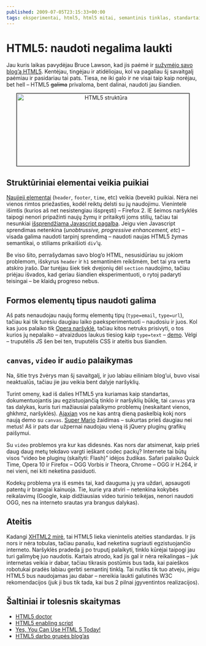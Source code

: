 ```yaml
---
published: 2009-07-05T23:15:33+00:00
tags: eksperimentai, html5, html5 mitai, semantinis tinklas, standartai, tinklo kūrimas
---
```


# HTML5: naudoti negalima laukti

<p>Jau kuris laikas pavydėjau Bruce Lawson, kad jis paėmė ir <a href="http://www.brucelawson.co.uk/2009/redesigning-with-html-5-wai-aria/">sužymėjo savo blog’ą HTML5</a>. Kentėjau, tingėjau ir atidėliojau, kol va pagaliau šį savaitgalį paėmiau ir pasidariau tai pats. Tiesa, ne iki galo ir ne visai taip kaip norėjau, bet hell – HTML5 <del>galima</del> privaloma, bent dalinai, naudoti jau šiandien.</p>
<p style="text-align:center;"><img src="https://www.dominykas.lt/uploads/2009/07/html5.png" alt="HTML5 struktūra" title="HTML5 struktūra" width="450" height="189" class="aligncenter size-full wp-image-103" style="border: 1px solid #000;"></p>
<p><span id="more-96"></span></p>
<h2>Struktūriniai elementai veikia puikiai</h2>
<p><a href="http://www.w3.org/TR/html5-diff/">Naujieji elementai</a> (<code>header</code>, <code>footer</code>, <code>time</code>, etc) veikia (beveik) puikiai. Nėra nei vienos rimtos priežasties, kodėl reiktų delsti su jų naudojimu. Vienintelė išimtis (kurios aš net nesistengiau išspręsti) – Firefox 2. IE šeimos naršyklės taipogi nenori pripažinti naujų žymų ir pritaikyti joms stilių, tačiau tai nesunkiai <a href="http://html5doctor.com/how-to-get-html5-working-in-ie-and-firefox-2/">išsprendžiama Javascript pagalba</a>. Jeigu vien Javascript sprendimas netenkina (<i>unobtrussive, progressive enhancement, etc</i>) – visada galima naudoti tarpinį sprendimą – naudoti naujas HTML5 žymas semantikai, o stiliams prikaišioti <code>div</code>‘ų.</p>
<p>Be viso šito, perrašydamas savo blog’o HTML, nesusidūriau su jokiom problemom, išskyrus <code>header</code> ir <code>h1</code> semantinėm reikšmėm, bet tai yra verta atskiro įrašo. Dar turėjau šiek tiek dvejonių dėl <code>section</code> naudojimo, tačiau priėjau išvados, kad geriau šiandien eksperimentuoti, o rytoj padaryti teisingai – be klaidų progreso nebus.</p>
<h2>Formos elementų tipus naudoti galima</h2>
<p>Aš pats nenaudojau naujų formų elementų tipų (<code>type=email</code>, <code>type=url</code>), tačiau kai tik turėsiu daugiau laiko paeksperimentuoti – naudosiu ir juos. Kol kas juos palaiko tik <a href="http://www.opera.com/">Opera naršyklė</a>, tačiau kitos netruks prisivyti, o tos kurios jų nepalaiko – atvaizduos laukus tiesiog kaip <code>type=text</code> – <a href="http://people.opera.com/brucel/demo/html5-forms-demo.html">demo</a>. Vėlgi – truputėlis JS šen bei ten, truputėlis CSS ir ateitis bus šiandien.</p>
<h2><code>canvas</code>, <code>video</code> ir <code>audio</code> palaikymas</h2>
<p>Na, šitie trys žvėrys man šį savaitgalį, ir juo labiau eiliniam blog’ui, buvo visai neaktualūs, tačiau jie jau veikia bent dalyje naršyklių.</p>
<p>Turint omeny, kad iš dalies HTML5 yra kuriamas kaip standartas, dokumentuojantis jau egzistuojančią tinklo ir naršyklių būklę, tai <code>canvas</code> yra tas dalykas, kuris turi mažiausiai palaikymo problemų (neskaitant vienos, ghkhmz, naršyklės). <a href="http://ajaxian.com/">Ajaxian</a> vos ne kas antrą dieną paskelbią kokį nors naują demo su <code>canvas</code>. <a href="http://www.nihilogic.dk/labs/mario/mario_small_music.htm">Super Mario</a> žaidimas – sukurtas prieš daugiau nei metus! Aš ir pats dar užpernai naudojau vieną iš jQuery pluginų grafikų paišymui.</p>
<p>Su <code>video</code> problemos yra kur kas didesnės. Kas nors dar atsimenat, kaip prieš daug daug metų tekdavo vargti ieškant codec packų? Internete tai būtų visos “video be pluginų (skaityti: Flash)” idėjos žudikas. Safari palaiko Quick Time, Opera 10 ir Firefox – OGG Vorbis ir Theora, Chrome – OGG ir H.264, ir nei vieni, nei kiti neketina pasiduoti.</p>
<p>Kodekų problema yra iš esmės tai, kad dauguma jų yra uždari, apsaugoti patentų ir brangiai kainuoja. Tie, kurie yra atviri – netenkina kokybės reikalavimų (Google, kaip didžiausias video turinio teikėjas, nenori naudoti OGG, nes na interneto srautas yra brangus dalykas).</p>
<h2>Ateitis</h2>
<p>Kadangi <a href="http://www.w3.org/News/2009#item119">XHTML2 mirė</a>, tai HTML5 lieka vienintelis ateities standardas. Ir jis nors ir nėra tobulas, tačiau panašu, kad neketina sugriauti egzistuojančio interneto. Naršyklės pradeda jį po truputį palaikyti, tinklo kūrėjai taipogi jau turi galimybę juo naudotis. Kartais atrodo, kad jis gal ir nėra reikalingas – juk internetas veikia ir dabar, tačiau tikrasis postūmis bus tada, kai paieškos robotukai pradės labiau gerbti semantinį tinklą. Tai nutiks tik tuo atveju, jeigu HTML5 bus naudojamas jau dabar – nereikia laukti galutinės W3C rekomendacijos (juk ji bus tik tada, kai bus 2 pilnai įgyventintos realizacijos).</p>
<h2>Šaltiniai ir tolesnis skaitymas</h2>
<ul>
<li><a href="http://html5doctor.com/">HTML5 doctor</a></li>
<li><a href="http://remysharp.com/2009/01/07/html5-enabling-script/">HTML5 enabling script</a></li>
<li><a href="http://www.sitepoint.com/article/html-5-snapshot-2009/">Yes, You Can Use HTML 5 Today!</a></li>
<li><a href="http://blog.whatwg.org/">HTML5 darbo grupės blog’as</a></li>
</ul>